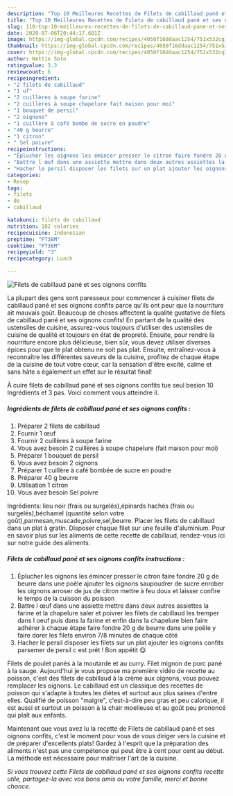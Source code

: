 ```yaml
---
description: "Top 10 Meilleures Recettes de Filets de cabillaud pané et ses oignons confits"
title: "Top 10 Meilleures Recettes de Filets de cabillaud pané et ses oignons confits"
slug: 110-top-10-meilleures-recettes-de-filets-de-cabillaud-pane-et-ses-oignons-confits
date: 2020-07-06T20:44:17.601Z
image: https://img-global.cpcdn.com/recipes/4050f16ddaac1254/751x532cq70/filets-de-cabillaud-pane-et-ses-oignons-confits-photo-principale-de-la-recette.jpg
thumbnail: https://img-global.cpcdn.com/recipes/4050f16ddaac1254/751x532cq70/filets-de-cabillaud-pane-et-ses-oignons-confits-photo-principale-de-la-recette.jpg
cover: https://img-global.cpcdn.com/recipes/4050f16ddaac1254/751x532cq70/filets-de-cabillaud-pane-et-ses-oignons-confits-photo-principale-de-la-recette.jpg
author: Nettie Soto
ratingvalue: 3.3
reviewcount: 6
recipeingredient:
- "2 filets de cabillaud"
- "1 uf"
- "2 cuillères à soupe farine"
- "2 cuillères à soupe chapelure fait maison pour moi"
- "1 bouquet de persil"
- "2 oignons"
- "1 cuillère à café bombe de sucre en poudre"
- "40 g beurre"
- "1 citron"
- " Sel poivre"
recipeinstructions:
- "Éplucher les oignons les émincer presser le citron faire fondre 20 g de beurre dans une poêle ajouter les oignons saupoudrer de sucre enrober les oignons arroser de jus de citron mettre à feu doux et laisser confire le temps de la cuisson du poisson"
- "Battre l œuf dans une assiette mettre dans deux autres assiettes la farine et la chapelure saler et poivrer les filets de cabillaud les tremper dans l oeuf puis dans la farine et enfin dans la chapelure bien faire adhérer à chaque étape faire fondre 20 g de beurre dans une poêle y faire dorer les filets environ 7/8 minutes de chaque côté"
- "Hacher le persil disposer les filets sur un plat ajouter les oignons confits parsemer de persil c est prêt ! Bon appétit 😋"
categories:
- Resep
tags:
- filets
- de
- cabillaud

katakunci: filets de cabillaud 
nutrition: 182 calories
recipecuisine: Indonesian
preptime: "PT38M"
cooktime: "PT36M"
recipeyield: "3"
recipecategory: Lunch

---
```



![Filets de cabillaud pané et ses oignons confits](https://img-global.cpcdn.com/recipes/4050f16ddaac1254/751x532cq70/filets-de-cabillaud-pane-et-ses-oignons-confits-photo-principale-de-la-recette.jpg)

La plupart des gens sont paresseux pour commencer à cuisiner filets de cabillaud pané et ses oignons confits parce qu'ils ont peur que la nourriture ait mauvais goût. Beaucoup de choses affectent la qualité gustative de filets de cabillaud pané et ses oignons confits! En partant de la qualité des ustensiles de cuisine, assurez-vous toujours d'utiliser des ustensiles de cuisine de qualité et toujours en état de propreté. Ensuite, pour rendre la nourriture encore plus délicieuse, bien sûr, vous devez utiliser diverses épices pour que le plat obtenu ne soit pas plat. Ensuite, entraînez-vous à reconnaître les différentes saveurs de la cuisine, profitez de chaque étape de la cuisine de tout votre cœur, car la sensation d'être excité, calme et sans hâte a également un effet sur le résultat final!

<!--inarticleads1-->

À cuire filets de cabillaud pané et ses oignons confits tue seul besion 10 Ingrédients et 3 pas. Voici comment vous atteindre il.

##### Ingrédients de filets de cabillaud pané et ses oignons confits :

1. Préparer 2 filets de cabillaud
1. Fournir 1 œuf
1. Fournir 2 cuillères à soupe farine
1. Vous avez besoin 2 cuillères à soupe chapelure (fait maison pour moi)
1. Préparer 1 bouquet de persil
1. Vous avez besoin 2 oignons
1. Préparer 1 cuillère à café bombée de sucre en poudre
1. Préparer 40 g beurre
1. Utilisation 1 citron
1. Vous avez besoin  Sel poivre


Ingrédients: lieu noir (frais ou surgelés),épinards hachés (frais ou surgelés),béchamel (quantité selon votre goût),parmesan,muscade,poivre,sel,beurre. Placer les filets de cabillaud dans un plat à gratin. Disposer chaque filet sur une feuille d&#39;aluminium. Pour en savoir plus sur les aliments de cette recette de cabillaud, rendez-vous ici sur notre guide des aliments. 

<!--inarticleads2-->

##### Filets de cabillaud pané et ses oignons confits instructions :

1. Éplucher les oignons les émincer presser le citron faire fondre 20 g de beurre dans une poêle ajouter les oignons saupoudrer de sucre enrober les oignons arroser de jus de citron mettre à feu doux et laisser confire le temps de la cuisson du poisson
1. Battre l œuf dans une assiette mettre dans deux autres assiettes la farine et la chapelure saler et poivrer les filets de cabillaud les tremper dans l oeuf puis dans la farine et enfin dans la chapelure bien faire adhérer à chaque étape faire fondre 20 g de beurre dans une poêle y faire dorer les filets environ 7/8 minutes de chaque côté
1. Hacher le persil disposer les filets sur un plat ajouter les oignons confits parsemer de persil c est prêt ! Bon appétit 😋


Filets de poulet panés à la moutarde et au curry. Filet mignon de porc pané à la sauge. Aujourd&#39;hui je vous propose ma première vidéo de recette au poisson, c&#39;est des filets de cabillaud à la crème aux oignons, vous pouvez remplacer les oignons. Le cabillaud est un classique des recettes de poisson qui s&#39;adapte à toutes les diètes et surtout aux plus saines d&#39;entre elles. Qualifié de poisson &#34;maigre&#34;, c&#39;est-à-dire peu gras et peu calorique, il est aussi et surtout un poisson à la chair moelleuse et au goût peu prononcé qui plaît aux enfants. 

<!--inarticleads1-->

<p>
Maintenant que vous avez lu la recette de Filets de cabillaud pané et ses oignons confits, c'est le moment pour vous de vous diriger vers la cuisine et de préparer d'excellents plats! Gardez à l'esprit que la préparation des aliments n'est pas une compétence qui peut être à cent pour cent au début. La méthode est nécessaire pour maîtriser l'art de la cuisine.
</p>

<p>
<i>Si vous trouvez cette Filets de cabillaud pané et ses oignons confits recette utile, partagez-la avec vos bons amis ou votre famille, merci et bonne chance.</i>
</p>
